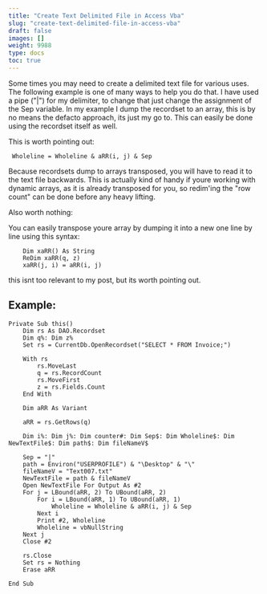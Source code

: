 ```yaml
---
title: "Create Text Delimited File in Access Vba"
slug: "create-text-delimited-file-in-access-vba"
draft: false
images: []
weight: 9988
type: docs
toc: true
---
```


Some times you may need to create a delimited text file for various uses. The following example is one of many ways to help you do that. I have used a pipe ("|") for my delimiter, to change that just change the assignment of the Sep variable. In my example I dump the recordset to an array, this is by no means the defacto approach, its just my go to. This can easily be done using the recordset itself as well. 



This is worth pointing out:

     Wholeline = Wholeline & aRR(i, j) & Sep

Because recordsets dump to arrays transposed, you will have to read it to the text file backwards. This is actually kind of handy if youre working with dynamic arrays, as it is already transposed for you, so redim'ing the "row count" can be done before any heavy lifting. 

Also worth nothing:

You can easily transpose youre array by dumping it into a new one line by line using this syntax:

        Dim xaRR() As String
        ReDim xaRR(q, z)
        xaRR(j, i) = aRR(i, j)

this isnt too relevant to my post, but its worth pointing out. 

## Example:
    Private Sub this()
        Dim rs As DAO.Recordset
        Dim q%: Dim z%
        Set rs = CurrentDb.OpenRecordset("SELECT * FROM Invoice;")
    
        With rs
            rs.MoveLast
            q = rs.RecordCount
            rs.MoveFirst
            z = rs.Fields.Count
        End With
        
        Dim aRR As Variant
        
        aRR = rs.GetRows(q)
        
        Dim i%: Dim j%: Dim counter#: Dim Sep$: Dim Wholeline$: Dim NewTextFile$: Dim path$: Dim fileNameV$
        
        Sep = "|"
        path = Environ("USERPROFILE") & "\Desktop" & "\"
        fileNameV = "Text007.txt"
        NewTextFile = path & fileNameV
        Open NewTextFile For Output As #2
        For j = LBound(aRR, 2) To UBound(aRR, 2)
            For i = LBound(aRR, 1) To UBound(aRR, 1)
                Wholeline = Wholeline & aRR(i, j) & Sep
            Next i
            Print #2, Wholeline
            Wholeline = vbNullString
        Next j
        Close #2
    
        rs.Close
        Set rs = Nothing
        Erase aRR
        
    End Sub


